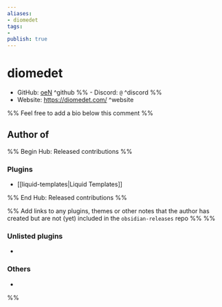 ```yaml
---
aliases:
- diomedet
tags: 
- 
publish: true
---
```


# diomedet

- GitHub: [oeN](https://github.com/oeN/) ^github
%% - Discord: `@` ^discord %%
- Website: <https://diomedet.com/> ^website
<!-- - [[Publish sites|Publish site]]: ^publish -->

%% Feel free to add a bio below this comment %%


## Author of

%% Begin Hub: Released contributions %%
### Plugins
- [[liquid-templates|Liquid Templates]]

%% End Hub: Released contributions %%

%% Add links to any plugins, themes or other notes that the author has created but are not (yet) included in the `obsidian-releases` repo %%
%%
### Unlisted plugins

- 

### Others

- 
%%

<!--
## Sponsor this author

- [[GitHub sponsors]]: [Sponsor @oeN on GitHub Sponsors](https://github.com/sponsors/oeN) ^github-sponsor
- [[Buy me a coffee]]: ^buy-me-a-coffee
- [[PayPal]]: ^paypal
- [[Patreon]]: ^patreon

-->

<!--
## Follow this author

- [[YouTube Channels|On YouTube]]: ^youtube
- Twitter: ^twitter
- ...
-->